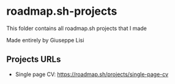 # roadmap.sh-projects

This folder contains all roadmap.sh projects that I made

Made entirely by Giuseppe Lisi

## Projects URLs
- Single page CV: https://roadmap.sh/projects/single-page-cv